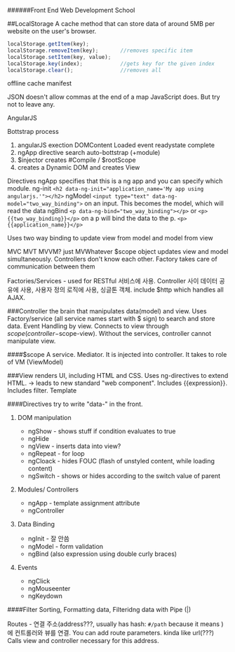 ######Front End Web Development School

##LocalStorage
A cache method that can store data of around 5MB per website on the user's browser.

```js
localStorage.getItem(key);
localStorage.removeItem(key); 		//removes specific item
localStorage.setItem(key, value);
localStorage.key(index);      		//gets key for the given index
localStorage.clear();         		//removes all
```

offline cache
manifest

JSON doesn't allow commas at the end of a map
JavaScript does.
But try not to leave any.

AngularJS

Bottstrap process
1. angularJS exection
	DOMContent Loaded event
	readystate complete
21. ngApp directive search auto-bottstrap (+module)
1. $injector creates #Compile / $rootScope
1. creates a Dynamic DOM and creates View

Directives
ngApp specifies that this is a ng app and you can specify which module.
ng-init `<h2 data-ng-init="application_name='My app using angularjs.'"></h2>`
ngModel `<input type="text" data-ng-model="two_way_binding">` on an input. This becomes the model, which will read the data
ngBind `<p data-ng-bind="two_way_binding"></p>` or `<p>{{two_way_binding}}</p>` on a p will bind the data to the p.
`<p>{{application_name}}</p>`

Uses two way binding to update view from model and model from view

MVC MVT MVVM? just MVWhatever
$scope object updates view and model simultaneously. 
Controllers don't know each other. Factory takes care of communication between them

Factories/Services - used for RESTful 서비스에 사용. Controller 사이 데이터 공유에 사용, 사용자 정의 로직에 사용, 싱글톤 객체. include $http which handles all AJAX.

###Controller
the brain that manipulates data(model) and view. Uses Factory/service (all service names start with $ sign) to search and store data. Event Handling by view. Connects to view through $scope (controller-$scope-view). Without the services, controller cannot manipulate view.

####$scope
A service. Mediator. It is injected into controller. It takes to role of VM (ViewModel)



###View
renders UI, including HTML and CSS. Uses ng-directives to extend HTML. -> leads to new standard "web component". Includes {{expression}}. Includes filter.  Template

####Directives
try to write "data-" in the front.

1. DOM manipulation
	- ngShow - shows stuff if condition evaluates to true
	- ngHide
	- ngView - inserts data into view?
	- ngRepeat - for loop
	- ngCloack - hides FOUC (flash of unstyled content, while loading content)
	- ngSwitch - shows or hides according to the switch value of parent

2. Modules/ Controllers
	- ngApp - template assignment attribute
	- ngController

3. Data Binding
	- ngInit - 잘 안씀
	- ngModel - form validation 
	- ngBind (also expression using double curly braces)

4. Events
	- ngClick
	- ngMouseenter
	- ngKeydown

####Filter
Sorting, 
Formatting data, 
Filteridng data with Pipe (|)


Routes - 연결 주소(address???, usually has hash: `#/path` because it means )에 컨트롤러와 뷰를 연결. You can add route parameters. kinda like url(???) Calls view and controller necessary for this address. 
